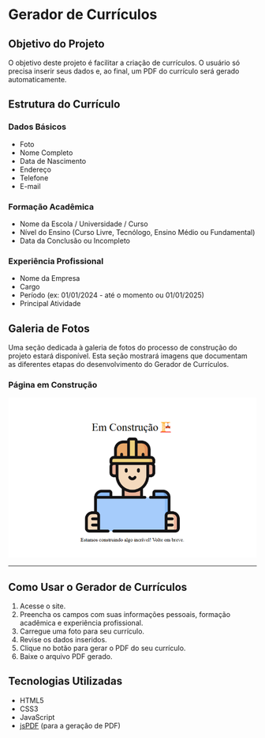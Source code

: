 # Gerador de Currículos

## Objetivo do Projeto

O objetivo deste projeto é facilitar a criação de currículos. O usuário só precisa inserir seus dados e, ao final, um PDF do currículo será gerado automaticamente.

## Estrutura do Currículo

### Dados Básicos

- Foto
- Nome Completo
- Data de Nascimento
- Endereço
- Telefone
- E-mail

### Formação Acadêmica

- Nome da Escola / Universidade / Curso
- Nível do Ensino (Curso Livre, Tecnólogo, Ensino Médio ou Fundamental)
- Data da Conclusão ou Incompleto

### Experiência Profissional

- Nome da Empresa
- Cargo
- Período (ex: 01/01/2024 - até o momento ou 01/01/2025)
- Principal Atividade

## Galeria de Fotos

Uma seção dedicada à galeria de fotos do processo de construção do projeto estará disponível. Esta seção mostrará imagens que documentam as diferentes etapas do desenvolvimento do Gerador de Currículos.

### Página em Construção

![Página em Construção](/imgs/captura-de-tela-da-pagina-em-construcao.png)

---

## Como Usar o Gerador de Currículos

1. Acesse o site.
2. Preencha os campos com suas informações pessoais, formação acadêmica e experiência profissional.
3. Carregue uma foto para seu currículo.
4. Revise os dados inseridos.
5. Clique no botão para gerar o PDF do seu currículo.
6. Baixe o arquivo PDF gerado.

## Tecnologias Utilizadas

- HTML5
- CSS3
- JavaScript
- [jsPDF](https://github.com/parallax/jsPDF) (para a geração de PDF)
